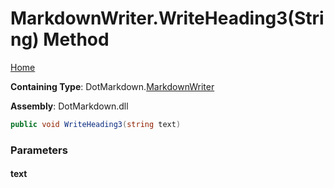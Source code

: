 <a name="_top"></a>

# MarkdownWriter\.WriteHeading3\(String\) Method

[Home](../../../README.md#_top)

**Containing Type**: DotMarkdown\.[MarkdownWriter](../README.md#_top)

**Assembly**: DotMarkdown\.dll

```csharp
public void WriteHeading3(string text)
```

### Parameters

#### text

